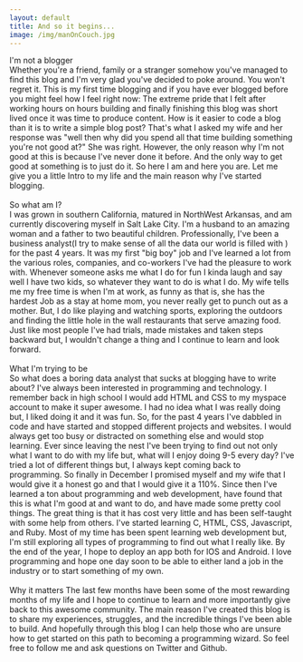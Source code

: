 ```yaml
---
layout: default
title: And so it begins...
image: /img/manOnCouch.jpg
---
```



I'm not a blogger
<br>
Whether you're a friend, family or a stranger somehow you've managed to find this blog and I'm very glad you've decided to poke around. You won't regret it. This is my first time blogging and if you have ever blogged before you might feel how I feel right now: The extreme pride that I felt after working hours on hours building and finally finishing this blog was short lived once it was time to produce content. How is it easier to code a blog than it is to write a simple blog post? That's what I asked my wife and her response was "well then why did you spend all that time building something you're not good at?" She was right. However, the only reason why I'm not good at this is because I've never done it before. And the only way to get good at something is to just do it. So here I am and here you are. Let me give you a little Intro to my life and the main reason why I've started blogging.
<br>
<br>
So what am I?
<br>
 I was grown in southern California, matured in NorthWest Arkansas, and am currently discovering myself in Salt Lake City. I'm a husband to an amazing woman and a father to two beautiful children. Professionally, I've been a business analyst(I try to make sense of all the data our world is filled with ) for the past 4 years. It was my first "big boy" job and I've learned a lot from the various roles, companies, and co-workers I've had the pleasure to work with. Whenever someone asks me what I do for fun I kinda laugh and say well I have two kids, so whatever they want to do is what I do. My wife tells me my free time is when I'm at work, as funny as that is, she has the hardest Job as a stay at home mom, you never really get to punch out as a mother. But, I do like playing and watching sports, exploring the outdoors and finding the little hole in the wall restaurants that serve amazing food. Just like most people I've had trials, made mistakes and taken steps backward but, I wouldn't change a thing and I continue to learn and look forward.
 <br>
 <br>
 What I'm trying to be
 <br>
 So what does a boring data analyst that sucks at blogging have to write about?
 I've always been interested in programming and technology. I remember back in high school I would add HTML and CSS to my myspace account to make it super awesome. I had no idea what I was really doing but, I liked doing it and it was fun. So, for the past 4 years I've dabbled in code and have started and stopped different projects and websites. I would always get too busy or distracted on something else and would stop learning. Ever since leaving the nest I've been trying to find out not only what I want to do with my life but, what will I enjoy doing 9-5 every day? I've tried a lot of different things but, I always kept coming back to programming. So finally in December I promised myself and my wife that I would give it a honest go and that I would give it a 110%. Since then I've learned a ton about programming and web development, have found that this is what I'm good at and want to do, and have made some pretty cool things. The great thing is that it has cost very little and has been self-taught with some help from others. I've started learning C, HTML, CSS, Javascript, and Ruby. Most of my time has been spent learning web development but, I'm still exploring all types of programming to find out what I really like. By the end of the year, I hope to deploy an app both for IOS and Android. I love programming and hope one day soon to be able to either land a job in the industry or to start something of my own.
 <br>
 <br>
 Why it matters
  The last few months have been some of the most rewarding months of my life and I hope to continue to learn and more importantly give back to this awesome community. The main reason I've created this blog is to share my experiences, struggles, and the incredible things I've been able to build. And hopefully through this blog I can help those who are unsure how to get started on this path to becoming a programming wizard. So feel free to follow me and ask questions on Twitter and Github.
